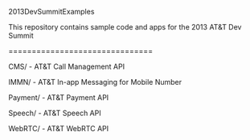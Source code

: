   2013DevSummitExamples

  This repository contains sample code and apps for the 2013 AT&T Dev Summit
  
  ===============================

  CMS/ - AT&T Call Management API
  
  IMMN/ - AT&T In-app Messaging for Mobile Number
  
  Payment/ - AT&T Payment API
  
  Speech/ - AT&T Speech API
  
  WebRTC/ - AT&T WebRTC API
